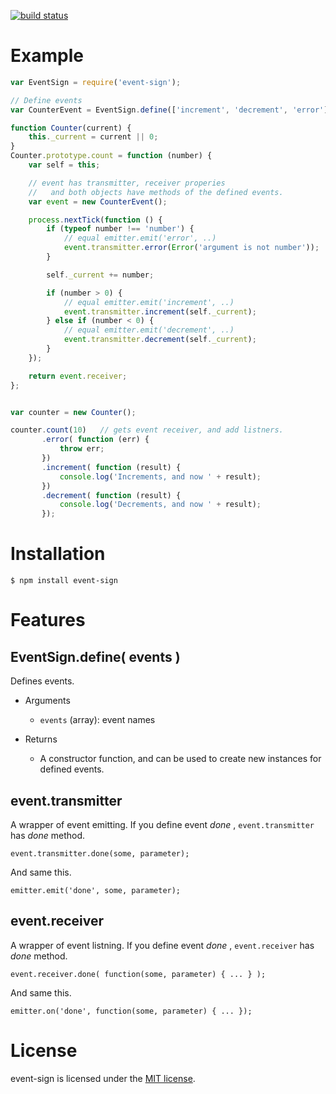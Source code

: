 [![build status](https://secure.travis-ci.org/kumatch/node-event-sign.png)](http://travis-ci.org/kumatch/node-event-sign)

Example
==========

```javascript
var EventSign = require('event-sign');

// Define events
var CounterEvent = EventSign.define(['increment', 'decrement', 'error']);

function Counter(current) {
    this._current = current || 0;
}
Counter.prototype.count = function (number) {
    var self = this;

    // event has transmitter, receiver properies
    //   and both objects have methods of the defined events.
    var event = new CounterEvent();

    process.nextTick(function () {
        if (typeof number !== 'number') {
            // equal emitter.emit('error', ..)
            event.transmitter.error(Error('argument is not number'));
        }

        self._current += number;

        if (number > 0) {
            // equal emitter.emit('increment', ..)
            event.transmitter.increment(self._current);
        } else if (number < 0) {
            // equal emitter.emit('decrement', ..)
            event.transmitter.decrement(self._current);
        }
    });

    return event.receiver;
};


var counter = new Counter();

counter.count(10)   // gets event receiver, and add listners.
       .error( function (err) {
           throw err;
       })
       .increment( function (result) {
           console.log('Increments, and now ' + result);
       })
       .decrement( function (result) {
           console.log('Decrements, and now ' + result);
       });
```


Installation
==============

    $ npm install event-sign




Features
==========

EventSign.define( events )
------------------------------------

Defines events.

* Arguments
  * `events` (array): event names

* Returns
  * A constructor function, and can be used to create new instances for defined events.


event.transmitter
-------------------

A wrapper of event emitting. If you define event _done_ , `event.transmitter` has _done_ method.

    event.transmitter.done(some, parameter);

And same this.

    emitter.emit('done', some, parameter);


event.receiver
-------------------

A wrapper of event listning. If you define event _done_ , `event.receiver` has _done_ method.

    event.receiver.done( function(some, parameter) { ... } );

And same this.

    emitter.on('done', function(some, parameter) { ... });


License
=========

event-sign is licensed under the [MIT license](http://www.opensource.org/licenses/mit-license.php).